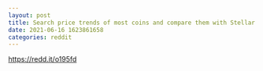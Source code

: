 ```yaml
--- 
layout: post 
title: Search price trends of most coins and compare them with Stellar 
date: 2021-06-16 1623861658 
categories: reddit 
--- 
```

https://redd.it/o195fd